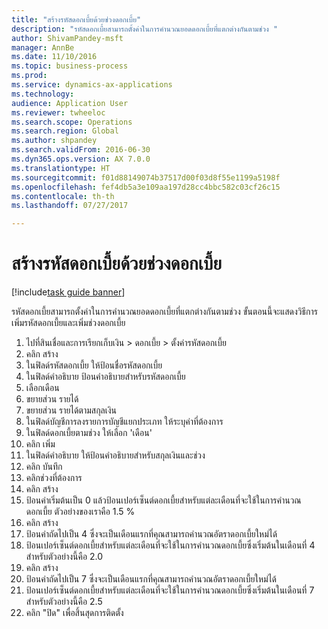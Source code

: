 ```yaml
--- 
title: "สร้างรหัสดอกเบี้ยด้วยช่วงดอกเบี้ย"
description: "รหัสดอกเบี้ยสามารถตั้งค่าในการคำนวณยอดดอกเบี้ยที่แตกต่างกันตามช่วง "
author: ShivamPandey-msft
manager: AnnBe
ms.date: 11/10/2016
ms.topic: business-process
ms.prod: 
ms.service: dynamics-ax-applications
ms.technology: 
audience: Application User
ms.reviewer: twheeloc
ms.search.scope: Operations
ms.search.region: Global
ms.author: shpandey
ms.search.validFrom: 2016-06-30
ms.dyn365.ops.version: AX 7.0.0
ms.translationtype: HT
ms.sourcegitcommit: f01d88149074b37517d00f03d8f55e1199a5198f
ms.openlocfilehash: fef4db5a3e109aa197d28cc4bbc582c03cf26c15
ms.contentlocale: th-th
ms.lasthandoff: 07/27/2017

---
```

# <a name="create-an-interest-code-with-a-range"></a>สร้างรหัสดอกเบี้ยด้วยช่วงดอกเบี้ย

[!include[task guide banner](../../includes/task-guide-banner.md)]

รหัสดอกเบี้ยสามารถตั้งค่าในการคำนวณยอดดอกเบี้ยที่แตกต่างกันตามช่วง  ขั้นตอนนี้จะแสดงวิธีการเพิ่มรหัสดอกเบี้ยและเพิ่มช่วงดอกเบี้ย

1. ไปที่สินเชื่อและการเรียกเก็บเงิน > ดอกเบี้ย > ตั้งค่ารหัสดอกเบี้ย
2. คลิก สร้าง
3. ในฟิลด์รหัสดอกเบี้ย ให้ป้อนชื่อรหัสดอกเบี้ย
4. ในฟิลด์คำอธิบาย ป้อนคำอธิบายสำหรับรหัสดอกเบี้ย
5. เลือกเดือน
6. ขยายส่วน รายได้
7. ขยายส่วน รายได้ตามสกุลเงิน
8. ในฟิลด์บัญชีการลงรายการบัญชีแยกประเภท ให้ระบุค่าที่ต้องการ
9. ในฟิลด์ดอกเบี้ยตามช่วง ให้เลือก 'เดือน'
10. คลิก เพิ่ม
11. ในฟิลด์คำอธิบาย ให้ป้อนคำอธิบายสำหรับสกุลเงินและช่วง
12. คลิก บันทึก
13. คลิกช่วงที่ต้องการ
14. คลิก สร้าง
15. ป้อนค่าเริ่มต้นเป็น 0 แล้วป้อนเปอร์เซ็นต์ดอกเบี้ยสำหรับแต่ละเดือนที่จะใช้ในการคำนวณดอกเบี้ย  ตัวอย่างของเราคือ 1.5 %
16. คลิก สร้าง
17. ป้อนค่าถัดไปเป็น 4 ซึ่งจะเป็นเดือนแรกที่คุณสามารถคำนวณอัตราดอกเบี้ยใหม่ได้
18. ป้อนเปอร์เซ็นต์ดอกเบี้ยสำหรับแต่ละเดือนที่จะใช้ในการคำนวณดอกเบี้ยซึ่งเริ่มต้นในเดือนที่ 4 สำหรับตัวอย่างนี้คือ 2.0
19. คลิก สร้าง
20. ป้อนค่าถัดไปเป็น 7 ซึ่งจะเป็นเดือนแรกที่คุณสามารถคำนวณอัตราดอกเบี้ยใหม่ได้
21. ป้อนเปอร์เซ็นต์ดอกเบี้ยสำหรับแต่ละเดือนที่จะใช้ในการคำนวณดอกเบี้ยซึ่งเริ่มต้นในเดือนที่ 7 สำหรับตัวอย่างนี้คือ 2.5
22. คลิก "ปิด" เพื่อสิ้นสุดการติดตั้ง



